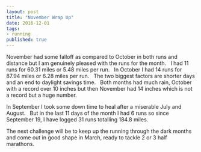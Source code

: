 ```yaml
---  
layout: post  
title: "November Wrap Up"  
date: 2016-12-01 
tags:  
- running  
published: true  
---  
```

November had some falloff as compared to October in both runs and distance but I am genuinely pleased with the runs for the month.  &nbsp; I  had 11 runs for 60.31 miles or 5.48 miles per run. &nbsp; In October I had 14 runs for 87.94 miles or 6.28 miles per run. &nbsp; The two biggest factors are shorter days and an end to daylight savings time. &nbsp; Both months had much rain, October with a record over 10 inches but then November had 14 inches which is not a record but a huge number. 
 
In September I took some down time to heal after a miserable July and August. &nbsp; But in the last 11 days of the month I had 6 runs so since September 19, I have logged 31 runs totalling 184.8 miles. 
 
The next challenge will be to keep up the running through the dark months and come out in good shape in March, ready to tackle 2 or 3 half marathons.  
